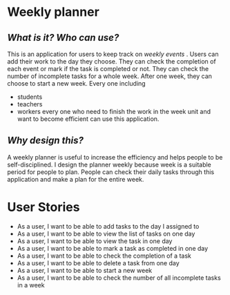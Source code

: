 # Weekly planner

## *What is it?* *Who can use?* 
This is an application for users to keep track on *weekly events* . Users can add their work to the day they choose.
They can check the completion of each event or mark if the task is completed or not. They can check the number of 
incomplete tasks for a whole week. After one week, they can choose to start a new week.
Every one including 
* students
* teachers
* workers 
every one who need to finish the work in the week unit and want to become efficient can use this application. 

## *Why design this?*
A weekly planner is useful to increase the efficiency and helps people to be self-disciplined. I design the planner 
weekly because week is a suitable period for people to plan. People can check their daily tasks through this application
and make a plan for the entire week.
# User Stories
* As a user, I want to be able to add tasks to the day I assigned to
* As a user, I want to be able to view the list of tasks on one day
* As a user, I want to be able to view the task in one day
* As a user, I want to be able to mark a task as completed in one day
* As a user, I want to be able to check the completion of a task
* As a user, I want to be able to delete a task from one day
* As a user, I want to be able to start a new week
* As a user, I want to be able to check the number of all incomplete tasks in a week

